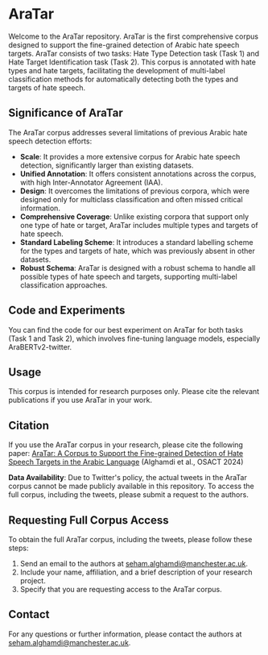 # AraTar

Welcome to the AraTar repository. AraTar is the first comprehensive corpus designed to support the fine-grained detection of Arabic hate speech targets. AraTar consists of two tasks: Hate Type Detection task (Task 1) and Hate Target Identification task (Task 2). This corpus is annotated with hate types and hate targets, facilitating the development of multi-label classification methods for automatically detecting both the types and targets of hate speech.

## Significance of AraTar


The AraTar corpus addresses several limitations of previous Arabic hate speech detection efforts:

- **Scale**: It provides a more extensive corpus for Arabic hate speech detection, significantly larger than existing datasets.
- **Unified Annotation**: It offers consistent annotations across the corpus, with high Inter-Annotator Agreement (IAA).
- **Design**: It overcomes the limitations of previous corpora, which were designed only for multiclass classification and often missed critical information.
- **Comprehensive Coverage**: Unlike existing corpora that support only one type of hate or target, AraTar includes multiple types and targets of hate speech.
- **Standard Labeling Scheme**: It introduces a standard labelling scheme for the types and targets of hate, which was previously absent in other datasets.
- **Robust Schema**: AraTar is designed with a robust schema to handle all possible types of hate speech and targets, supporting multi-label classification approaches.

## Code and Experiments

You can find the code for our best experiment on AraTar for both tasks (Task 1 and Task 2), which involves fine-tuning language models, especially AraBERTv2-twitter.

## Usage

This corpus is intended for research purposes only. Please cite the relevant publications if you use AraTar in your work.

## Citation

If you use the AraTar corpus in your research, please cite the following paper:
[AraTar: A Corpus to Support the Fine-grained Detection of Hate Speech Targets in the Arabic Language](https://aclanthology.org/2024.osact-1.1/) (Alghamdi et al., OSACT 2024)

**Data Availability**: Due to Twitter's policy, the actual tweets in the AraTar corpus cannot be made publicly available in this repository. To access the full corpus, including the tweets, please submit a request to the authors.

## Requesting Full Corpus Access

To obtain the full AraTar corpus, including the tweets, please follow these steps:
1. Send an email to the authors at [seham.alghamdi@manchester.ac.uk](mailto:seham.alghamdi@manchester.ac.uk).
2. Include your name, affiliation, and a brief description of your research project.
3. Specify that you are requesting access to the AraTar corpus.


## Contact

For any questions or further information, please contact the authors at [seham.alghamdi@manchester.ac.uk](mailto:seham.alghamdi@manchester.ac.uk).
